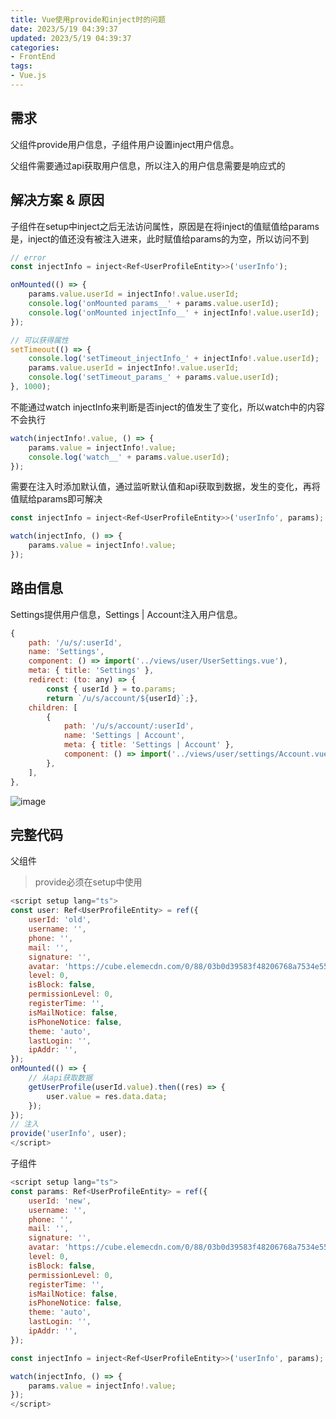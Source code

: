 ```yaml
---
title: Vue使用provide和inject时的问题
date: 2023/5/19 04:39:37
updated: 2023/5/19 04:39:37
categories:
- FrontEnd
tags:
- Vue.js
---
```


## 需求

父组件provide用户信息，子组件用户设置inject用户信息。

父组件需要通过api获取用户信息，所以注入的用户信息需要是响应式的

## 解决方案 & 原因

子组件在setup中inject之后无法访问属性，原因是在将inject的值赋值给params是，inject的值还没有被注入进来，此时赋值给params的为空，所以访问不到

```js
// error
const injectInfo = inject<Ref<UserProfileEntity>>('userInfo');

onMounted(() => {
    params.value.userId = injectInfo!.value.userId;
    console.log('onMounted params__' + params.value.userId);
    console.log('onMounted injectInfo__' + injectInfo!.value.userId);
});

// 可以获得属性
setTimeout(() => {
    console.log('setTimeout_injectInfo_' + injectInfo!.value.userId);
    params.value.userId = injectInfo!.value.userId;
    console.log('setTimeout_params_' + params.value.userId);
}, 1000);
```

不能通过watch injectInfo来判断是否inject的值发生了变化，所以watch中的内容不会执行

```js
watch(injectInfo!.value, () => {
    params.value = injectInfo!.value;
    console.log('watch__' + params.value.userId);
});
```

需要在注入时添加默认值，通过监听默认值和api获取到数据，发生的变化，再将值赋给params即可解决

```js
const injectInfo = inject<Ref<UserProfileEntity>>('userInfo', params);

watch(injectInfo, () => {
    params.value = injectInfo!.value;
});
```

## 路由信息

Settings提供用户信息，Settings | Account注入用户信息。

```js
{
	path: '/u/s/:userId',
	name: 'Settings',
	component: () => import('../views/user/UserSettings.vue'),
	meta: { title: 'Settings' },
	redirect: (to: any) => {
		const { userId } = to.params; 
		return `/u/s/account/${userId}`;},
	children: [
		{
			path: '/u/s/account/:userId',
			name: 'Settings | Account',
            meta: { title: 'Settings | Account' },
            component: () => import('../views/user/settings/Account.vue'),
		},
	],
},
```

![image](https://user-pic-1308549476.cos.ap-nanjing.myqcloud.com/pic/47201684441825783.png)

## 完整代码

父组件

> provide必须在setup中使用

```js
<script setup lang="ts">
const user: Ref<UserProfileEntity> = ref({
    userId: 'old',
    username: '',
    phone: '',
    mail: '',
    signature: '',
    avatar: 'https://cube.elemecdn.com/0/88/03b0d39583f48206768a7534e55bcpng.png',
    level: 0,
    isBlock: false,
    permissionLevel: 0,
    registerTime: '',
    isMailNotice: false,
    isPhoneNotice: false,
    theme: 'auto',
    lastLogin: '',
    ipAddr: '',
});
onMounted(() => {
    // 从api获取数据
    getUserProfile(userId.value).then((res) => {
        user.value = res.data.data;
    });
});
// 注入
provide('userInfo', user);
</script>
```

子组件

```js {highlight=1,3-5}
<script setup lang="ts">
const params: Ref<UserProfileEntity> = ref({
    userId: 'new',
    username: '',
    phone: '',
    mail: '',
    signature: '',
    avatar: 'https://cube.elemecdn.com/0/88/03b0d39583f48206768a7534e55bcpng.png',
    level: 0,
    isBlock: false,
    permissionLevel: 0,
    registerTime: '',
    isMailNotice: false,
    isPhoneNotice: false,
    theme: 'auto',
    lastLogin: '',
    ipAddr: '',
});

const injectInfo = inject<Ref<UserProfileEntity>>('userInfo', params);

watch(injectInfo, () => {
    params.value = injectInfo!.value;
});
</script>
```
